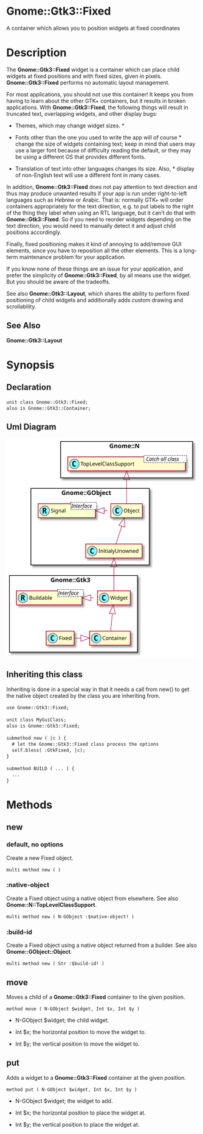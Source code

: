Gnome::Gtk3::Fixed
==================

A container which allows you to position widgets at fixed coordinates

Description
===========

The **Gnome::Gtk3::Fixed** widget is a container which can place child widgets at fixed positions and with fixed sizes, given in pixels. **Gnome::Gtk3::Fixed** performs no automatic layout management.

For most applications, you should not use this container! It keeps you from having to learn about the other GTK+ containers, but it results in broken applications. With **Gnome::Gtk3::Fixed**, the following things will result in truncated text, overlapping widgets, and other display bugs:

  * Themes, which may change widget sizes. *

  * Fonts other than the one you used to write the app will of course * change the size of widgets containing text; keep in mind that users may use a larger font because of difficulty reading the default, or they may be using a different OS that provides different fonts.

  * Translation of text into other languages changes its size. Also, * display of non-English text will use a different font in many cases.

In addition, **Gnome::Gtk3::Fixed** does not pay attention to text direction and thus may produce unwanted results if your app is run under right-to-left languages such as Hebrew or Arabic. That is: normally GTK+ will order containers appropriately for the text direction, e.g. to put labels to the right of the thing they label when using an RTL language, but it can’t do that with **Gnome::Gtk3::Fixed**. So if you need to reorder widgets depending on the text direction, you would need to manually detect it and adjust child positions accordingly.

Finally, fixed positioning makes it kind of annoying to add/remove GUI elements, since you have to reposition all the other elements. This is a long-term maintenance problem for your application.

If you know none of these things are an issue for your application, and prefer the simplicity of **Gnome::Gtk3::Fixed**, by all means use the widget. But you should be aware of the tradeoffs.

See also **Gnome::Gtk3::Layout**, which shares the ability to perform fixed positioning of child widgets and additionally adds custom drawing and scrollability.

See Also
--------

**Gnome::Gtk3::Layout**

Synopsis
========

Declaration
-----------

    unit class Gnome::Gtk3::Fixed;
    also is Gnome::Gtk3::Container;

Uml Diagram
-----------

![](plantuml/Fixed.svg)

Inheriting this class
---------------------

Inheriting is done in a special way in that it needs a call from new() to get the native object created by the class you are inheriting from.

    use Gnome::Gtk3::Fixed;

    unit class MyGuiClass;
    also is Gnome::Gtk3::Fixed;

    submethod new ( |c ) {
      # let the Gnome::Gtk3::Fixed class process the options
      self.bless( :GtkFixed, |c);
    }

    submethod BUILD ( ... ) {
      ...
    }

Methods
=======

new
---

### default, no options

Create a new Fixed object.

    multi method new ( )

### :native-object

Create a Fixed object using a native object from elsewhere. See also **Gnome::N::TopLevelClassSupport**.

    multi method new ( N-GObject :$native-object! )

### :build-id

Create a Fixed object using a native object returned from a builder. See also **Gnome::GObject::Object**.

    multi method new ( Str :$build-id! )

move
----

Moves a child of a **Gnome::Gtk3::Fixed** container to the given position.

    method move ( N-GObject $widget, Int $x, Int $y )

  * N-GObject $widget; the child widget.

  * Int $x; the horizontal position to move the widget to.

  * Int $y; the vertical position to move the widget to.

put
---

Adds a widget to a **Gnome::Gtk3::Fixed** container at the given position.

    method put ( N-GObject $widget, Int $x, Int $y )

  * N-GObject $widget; the widget to add.

  * Int $x; the horizontal position to place the widget at.

  * Int $y; the vertical position to place the widget at.

